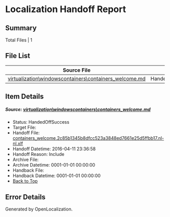 # <a name='report-top'></a> Localization Handoff Report

## Summary
 Total Files | 1

## File List
 Source File | Status | Details 
 ----------- | ------ | ------- 
 [virtualization\windowscontainers\containers_welcome.md](https://github.com/OpenLocalizationOrg/hyperV/blob/5763cc86328668c3be69ff5f077a3b0f57183074/virtualization/windowscontainers/containers_welcome.md) | HandedOffSuccess | [Details](#234291c4b51a6fd2eeb358df3da281b2323e06863466)

## Item Details
##### <a name='234291c4b51a6fd2eeb358df3da281b2323e06863466'></a> Source: [virtualization\windowscontainers\containers_welcome.md](https://github.com/OpenLocalizationOrg/hyperV/blob/5763cc86328668c3be69ff5f077a3b0f57183074/virtualization/windowscontainers/containers_welcome.md)
* Status: HandedOffSuccess
* Target File: 
* Handoff File: [containers_welcome.2c85b1345b8dfcc523a3848ed7661e25d5ffbb17.nl-nl.xlf](https://github.com/OpenLocalizationOrg/olhandoff/blob/6dc823369604c7ca30b03fa121c085bd9223e729/ol-handoff/OpenLocalizationOrg/hyperV.nl-nl/master/acomdc_nonhi/containers_welcome.2c85b1345b8dfcc523a3848ed7661e25d5ffbb17.nl-nl.xlf)
* Handoff Datetime: 2016-04-11 23:36:58
* Handoff Reason: Include
* Archive File: 
* Archive Datetime: 0001-01-01 00:00:00
* Handback File: 
* Handback Datetime: 0001-01-01 00:00:00
* [Back to Top](#report-top)


## Error Details

Generated by OpenLocalization.

